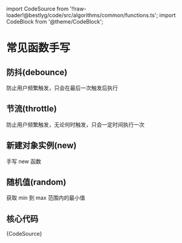 import CodeSource from '!!raw-loader!@bestlyg/code/src/algorithms/common/functions.ts';
import CodeBlock from '@theme/CodeBlock';

# 常见函数手写

## 防抖(debounce)

防止用户频繁触发，只会在最后一次触发后执行

## 节流(throttle)

防止用户频繁触发，无论何时触发，只会一定时间执行一次

## 新建对象实例(new)

手写 new 函数

## 随机值(random)

获取 min 到 max 范围内的最小值

## 核心代码

<CodeBlock language="tsx">{CodeSource}</CodeBlock>
